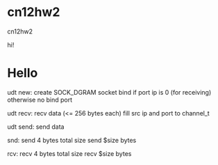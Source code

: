 cn12hw2
=======

cn12hw2

hi!

Hello
=======

udt new:
     create SOCK_DGRAM socket
	 bind if port ip is 0 (for receiving)
	 otherwise no bind port

udt recv:
     recv data (<= 256 bytes each)
	 fill src ip and port to channel_t

udt send:
     send data

snd: send 4 bytes total size
     send $size bytes

rcv: recv 4 bytes total size
     recv $size bytes

